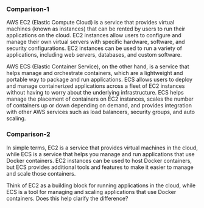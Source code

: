 ### Comparison-1

AWS EC2 (Elastic Compute Cloud) is a service that provides virtual machines (known as instances) that can be rented by users to run their applications on the cloud. EC2 instances allow users to configure and manage their own virtual servers with specific hardware, software, and security configurations. EC2 instances can be used to run a variety of applications, including web servers, databases, and custom software.

AWS ECS (Elastic Container Service), on the other hand, is a service that helps manage and orchestrate containers, which are a lightweight and portable way to package and run applications. ECS allows users to deploy and manage containerized applications across a fleet of EC2 instances without having to worry about the underlying infrastructure. ECS helps manage the placement of containers on EC2 instances, scales the number of containers up or down depending on demand, and provides integration with other AWS services such as load balancers, security groups, and auto scaling.


### Comparison-2
In simple terms, EC2 is a service that provides virtual machines in the cloud, while ECS is a service that helps you manage and run applications that use Docker containers. EC2 instances can be used to host Docker containers, but ECS provides additional tools and features to make it easier to manage and scale those containers.

Think of EC2 as a building block for running applications in the cloud, while ECS is a tool for managing and scaling applications that use Docker containers. Does this help clarify the difference?
